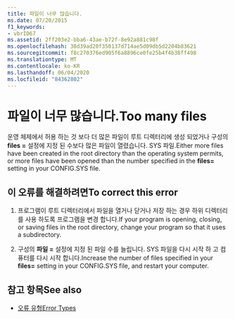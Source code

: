 ```yaml
---
title: 파일이 너무 많습니다.
ms.date: 07/20/2015
f1_keywords:
- vbrID67
ms.assetid: 2ff203e2-bba6-43ae-b72f-8e92a881c98f
ms.openlocfilehash: 38d39ad20f350137d714ae5d09db5d2204b83621
ms.sourcegitcommit: f8c270376ed905f6a8896ce0fe25b4f4b38ff498
ms.translationtype: MT
ms.contentlocale: ko-KR
ms.lasthandoff: 06/04/2020
ms.locfileid: "84362802"
---
```

# <a name="too-many-files"></a><span data-ttu-id="bf197-102">파일이 너무 많습니다.</span><span class="sxs-lookup"><span data-stu-id="bf197-102">Too many files</span></span>
<span data-ttu-id="bf197-103">운영 체제에서 허용 하는 것 보다 더 많은 파일이 루트 디렉터리에 생성 되었거나 구성의 **files =** 설정에 지정 된 수보다 많은 파일이 열렸습니다. SYS 파일.</span><span class="sxs-lookup"><span data-stu-id="bf197-103">Either more files have been created in the root directory than the operating system permits, or more files have been opened than the number specified in the **files=** setting in your CONFIG.SYS file.</span></span>  
  
## <a name="to-correct-this-error"></a><span data-ttu-id="bf197-104">이 오류를 해결하려면</span><span class="sxs-lookup"><span data-stu-id="bf197-104">To correct this error</span></span>  
  
1. <span data-ttu-id="bf197-105">프로그램이 루트 디렉터리에서 파일을 열거나 닫거나 저장 하는 경우 하위 디렉터리를 사용 하도록 프로그램을 변경 합니다.</span><span class="sxs-lookup"><span data-stu-id="bf197-105">If your program is opening, closing, or saving files in the root directory, change your program so that it uses a subdirectory.</span></span>  
  
2. <span data-ttu-id="bf197-106">구성의 **파일 =** 설정에 지정 된 파일 수를 늘립니다. SYS 파일을 다시 시작 하 고 컴퓨터를 다시 시작 합니다.</span><span class="sxs-lookup"><span data-stu-id="bf197-106">Increase the number of files specified in your **files=** setting in your CONFIG.SYS file, and restart your computer.</span></span>  
  
## <a name="see-also"></a><span data-ttu-id="bf197-107">참고 항목</span><span class="sxs-lookup"><span data-stu-id="bf197-107">See also</span></span>

- [<span data-ttu-id="bf197-108">오류 유형</span><span class="sxs-lookup"><span data-stu-id="bf197-108">Error Types</span></span>](../../programming-guide/language-features/error-types.md)
